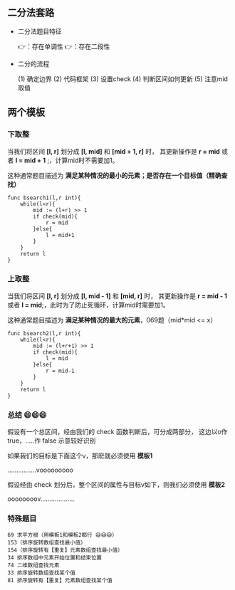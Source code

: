 ## 二分法套路

- 二分法题目特征

    👉：存在单调性
    👉：存在二段性

- 二分的流程

    (1) 确定边界
    (2) 代码框架
    (3) 设置check
    (4) 判断区间如何更新
    (5) 注意mid取值

## 两个模板

### 下取整

当我们将区间 **[l, r]** 划分成 **[l, mid]** 和 **[mid + 1, r]** 时，
其更新操作是 **r = mid** 或者 **l = mid + 1** ;，计算mid时不需要加1。

这种通常题目描述为 **满足某种情况的最小的元素；是否存在一个目标值（精确查找）**

```golang
func bsearch1(l,r int){
    while(l<r){
        mid := (l+r) >> 1
        if check(mid){
            r = mid
        }else{
            l = mid+1
        }
    }
    return l
}
```

### 上取整

当我们将区间 **[l, r]** 划分成 **[l, mid - 1]** 和 **[mid, r]** 时，
其更新操作是 **r = mid - 1** 或者 **l = mid**;，此时为了防止死循环，计算mid时需要加1。

这种通常题目描述为 **满足某种情况的最大的元素**，069题（mid*mid <= x）

```golang
func bsearch2(l,r int){
    while(l<r){
        mid := (l+r+1) >> 1
        if check(mid){
            l = mid
        }else{
            r = mid-1
        }
    }
    return l
}
```


### 总结 😄😄😄

假设有一个总区间，经由我们的 check 函数判断后，可分成两部分，
这边以o作 true，.....作 false 示意较好识别

如果我们的目标是下面这个v，那麽就必须使用 **模板1**

................vooooooooo

假设经由 check 划分后，整个区间的属性与目标v如下，则我们必须使用 **模板2**

oooooooov...................

### 特殊题目
    
    69 求平方根（用模板1和模板2都行 😅😅😅）
    153（排序旋转数组查找最小值）
    154（排序旋转有【重复】元素数组查找最小值）
    34 排序数组中元素开始位置和结束位置
    74 二维数组查找元素
    33 排序旋转数组查找某个值
    81 排序旋转有【重复】元素数组查找某个值
    
